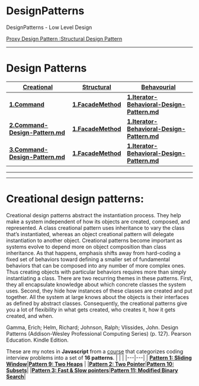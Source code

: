 # DesignPatterns
DesignPatterns - Low Level Design

[Proxy Design Pattern :Structural Design Pattern](https://youtu.be/9MxHKlVc6ZM)


---
# Design Patterns

|<b>[**Creational**]()</b>|<b>[**Structural**]()</b>|[**Behavourial**]()</b>|
|---|---|---|
|<b>[1.Command](https://github.com/vishal637yadav/DesignPatterns/blob/master/src/common/md/Command-Design-Pattern.md)</b>|<b>[1.FacadeMethod](https://github.com/vishal637yadav/DesignPatterns/blob/master/src/common/md/FacadeMethodDesignPattern.md)</b>|<b>[1.Iterator-Behavioral-Design-Pattern.md](https://github.com/vishal637yadav/DesignPatterns/blob/master/src/common/md/Iterator-Behavioral-Design-Pattern.md)</b>|
|<b>[2.Command-Design-Pattern.md](https://github.com/vishal637yadav/DesignPatterns/blob/master/src/common/md/Command-Design-Pattern.md)</b>|<b>[1.FacadeMethod](https://github.com/vishal637yadav/DesignPatterns/blob/master/src/common/md/FacadeMethodDesignPattern.md)</b>|<b>[1.Iterator-Behavioral-Design-Pattern.md](https://github.com/vishal637yadav/DesignPatterns/blob/master/src/common/md/Iterator-Behavioral-Design-Pattern.md)</b>|
|<b>[3.Command-Design-Pattern.md](https://github.com/vishal637yadav/DesignPatterns/blob/master/src/common/md/Command-Design-Pattern.md)</b>|<b>[1.FacadeMethod](https://github.com/vishal637yadav/DesignPatterns/blob/master/src/common/md/FacadeMethodDesignPattern.md)</b>|<b>[1.Iterator-Behavioral-Design-Pattern.md](https://github.com/vishal637yadav/DesignPatterns/blob/master/src/common/md/Iterator-Behavioral-Design-Pattern.md)</b>|

---

---
# Creational design patterns:
Creational design patterns abstract the instantiation process. They help make a system independent of how its objects are created, composed, and represented. A class creational pattern uses inheritance to vary the class that’s instantiated, whereas an object creational pattern will delegate instantiation to another object. Creational patterns become important as systems evolve to depend more on object composition than class inheritance. As that happens, emphasis shifts away from hard-coding a fixed set of behaviors toward defining a smaller set of fundamental behaviors that can be composed into any number of more complex ones. Thus creating objects with particular behaviors requires more than simply instantiating a class. There are two recurring themes in these patterns. First, they all encapsulate knowledge about which concrete classes the system uses. Second, they hide how instances of these classes are created and put together. All the system at large knows about the objects is their interfaces as defined by abstract classes. Consequently, the creational patterns give you a lot of flexibility in what gets created, who creates it, how it gets created, and when.

Gamma, Erich; Helm, Richard; Johnson, Ralph; Vlissides, John. Design Patterns (Addison-Wesley Professional Computing Series) (p. 127). Pearson Education. Kindle Edition. 

These are my notes in <b>Javascript</b> from a [course](https://www.educative.io/courses/grokking-the-coding-interview) that categorizes coding interview problems into a set of <b>16 patterns</b>. 
|   |   |
|---|---|
| <b>[Pattern 1: Sliding Window](./✅%20%20Pattern%2001%20:%20Sliding%20Window.md)</b>|<b>[Pattern 9: Two Heaps](./✅%20🙃%20Pattern%2009:%20Two%20Heaps.md)</b>   |
|<b>[Pattern 2: Two Pointer](./✅%20%20Pattern%2002:%20Two%20Pointers.md)</b>|<b>[Pattern 10: Subsets](./✅%20%20Pattern%2010:%20Subsets.md)</b>|
|<b>[Pattern 3: Fast & Slow pointers](./✅%20%20Pattern%2003:%20Fast%20%26%20Slow%20pointers.md)</b>|<b>[Pattern 11: Modified Binary Search](./✅%20%20Pattern%2011:%20Modified%20Binary%20Search.md)</b>|
